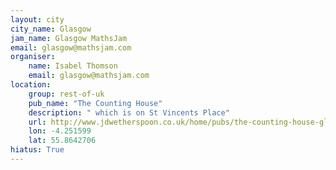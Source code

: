 ```yaml
---
layout: city                                           
city_name: Glasgow                                                               
jam_name: Glasgow MathsJam
email: glasgow@mathsjam.com
organiser:
    name: Isabel Thomson
    email: glasgow@mathsjam.com
location:
    group: rest-of-uk
    pub_name: "The Counting House"
    description: " which is on St Vincents Place"
    url: http://www.jdwetherspoon.co.uk/home/pubs/the-counting-house-glasgow
    lon: -4.251599
    lat: 55.8642706
hiatus: True
---
```

